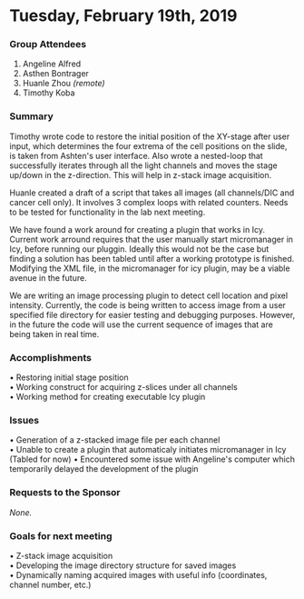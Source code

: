 # Tuesday, February 19th, 2019

### Group Attendees
1. Angeline Alfred 
2. Asthen Bontrager
3. Huanle Zhou _(remote)_
4. Timothy Koba

### Summary
Timothy wrote code to restore the initial position of the XY-stage after user input, 
which determines the four extrema of the cell positions on the slide, is taken from Ashten's user interface. 
Also wrote a nested-loop that successfully iterates through all the light channels and moves the stage up/down 
in the z-direction. This will help in z-stack image acquisition.


Huanle created a draft of a script that takes all images (all channels/DIC and cancer cell only).
It involves 3 complex loops with related counters. Needs to be tested for functionality in the lab 
next meeting.

We have found a work around for creating a plugin that works in Icy. Current work arround requires that the user manually start micromanager in Icy, before running our pluggin. Ideally this would not be the case but finding a solution has been tabled until after a working prototype is finished. Modifying the XML file, in the micromanager for icy plugin, may be a viable avenue in the future.

We are writing an image processing plugin to detect cell location and pixel intensity. Currently, the code is being written to access image from a user specified file directory for easier testing and debugging purposes. However, in the future the code will use the current sequence of images that are being taken in real time.

### Accomplishments
• Restoring initial stage position \
• Working construct for acquiring z-slices under all channels \
• Working method for creating executable Icy plugin 


### Issues
• Generation of a z-stacked image file per each channel \
• Unable to create a plugin that automaticaly initiates micromanager in Icy (Tabled for now)
• Encountered some issue with Angeline's computer which temporarily delayed the development of the plugin

### Requests to the Sponsor
_None._
 
### Goals for next meeting
• Z-stack image acquisition \
• Developing the image directory structure for saved images \
• Dynamically naming acquired images with useful info (coordinates, channel number, etc.)

